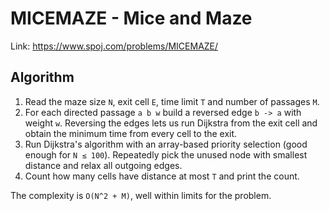# MICEMAZE - Mice and Maze

Link: https://www.spoj.com/problems/MICEMAZE/

## Algorithm

1. Read the maze size `N`, exit cell `E`, time limit `T` and number of passages `M`.
2. For each directed passage `a b w` build a reversed edge `b -> a` with weight `w`. Reversing the edges lets us run Dijkstra from the exit cell and obtain the minimum time from every cell to the exit.
3. Run Dijkstra's algorithm with an array-based priority selection (good enough for `N ≤ 100`). Repeatedly pick the unused node with smallest distance and relax all outgoing edges.
4. Count how many cells have distance at most `T` and print the count.

The complexity is `O(N^2 + M)`, well within limits for the problem.
